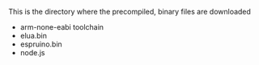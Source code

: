 This is the directory where the precompiled, binary files are downloaded

- arm-none-eabi toolchain
- elua.bin
- espruino.bin
- node.js
